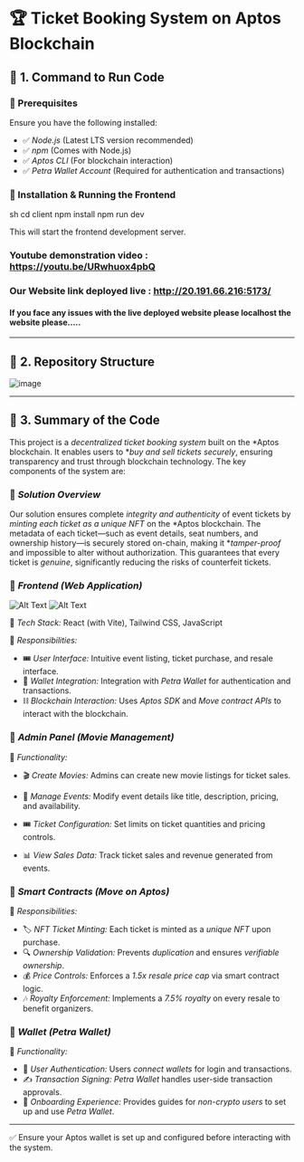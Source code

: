 # 🏆 Ticket Booking System on Aptos Blockchain

## 📌 1. Command to Run Code

### 🔹 Prerequisites
Ensure you have the following installed:
- ✅ *Node.js* (Latest LTS version recommended)
- ✅ *npm* (Comes with Node.js)
- ✅ *Aptos CLI* (For blockchain interaction)
- ✅ *Petra Wallet Account* (Required for authentication and transactions)

### 🚀 Installation & Running the Frontend
sh
cd client
npm install
npm run dev

This will start the frontend development server.

### Youtube demonstration video : https://youtu.be/URwhuox4pbQ
### Our Website link deployed live : http://20.191.66.216:5173/

#### If you face any issues with the live deployed website please localhost the website please.....

---

## 📂 2. Repository Structure
![image](https://github.com/user-attachments/assets/ed4fd6b8-ef48-45c2-b448-05c179127acd)


---

## 📝 3. Summary of the Code
This project is a *decentralized ticket booking system* built on the *Aptos blockchain. It enables users to **buy and sell tickets securely*, ensuring transparency and trust through blockchain technology. The key components of the system are:

### 🔹 *Solution Overview*
Our solution ensures complete *integrity and authenticity* of event tickets by *minting each ticket as a unique NFT* on the *Aptos blockchain. The metadata of each ticket—such as event details, seat numbers, and ownership history—is securely stored on-chain, making it **tamper-proof* and impossible to alter without authorization. This guarantees that every ticket is *genuine*, significantly reducing the risks of counterfeit tickets.

### 🎨 *Frontend (Web Application)*

![Alt Text](https://github.com/RandomYapper/CryptoKnights/blob/main/image_assets/home.jpeg)
![Alt Text](https://github.com/RandomYapper/CryptoKnights/blob/main/image_assets/Dashboard.jpeg)

📌 *Tech Stack:* React (with Vite), Tailwind CSS, JavaScript

🔹 *Responsibilities:*
- 🎟️ *User Interface:* Intuitive event listing, ticket purchase, and resale interface.
- 🔗 *Wallet Integration:* Integration with *Petra Wallet* for authentication and transactions.
- ⛓️ *Blockchain Interaction:* Uses *Aptos SDK* and *Move contract APIs* to interact with the blockchain.


### 🔑 *Admin Panel (Movie Management)*

🔹 *Functionality:*
- 🎬 *Create Movies:* Admins can create new movie listings for ticket sales.

- 📝 *Manage Events:* Modify event details like title, description, pricing, and availability.

- 🎟 *Ticket Configuration:* Set limits on ticket quantities and pricing controls.

- 📊 *View Sales Data:* Track ticket sales and revenue generated from events.

### 🔗 *Smart Contracts (Move on Aptos)*
🔹 *Responsibilities:*
- 🏷 *NFT Ticket Minting:* Each ticket is minted as a *unique NFT* upon purchase.
- 🔍 *Ownership Validation:* Prevents *duplication* and ensures *verifiable ownership*.
- 💰 *Price Controls:* Enforces a *1.5x resale price cap* via smart contract logic.
- 🎶 *Royalty Enforcement:* Implements a *7.5% royalty* on every resale to benefit organizers.

### 🔑 *Wallet (Petra Wallet)*
🔹 *Functionality:*
- 🔐 *User Authentication:* Users *connect wallets* for login and transactions.
- ✍️ *Transaction Signing:* *Petra Wallet* handles user-side transaction approvals.
- 📖 *Onboarding Experience:* Provides guides for *non-crypto users* to set up and use *Petra Wallet*.

---

✅ Ensure your Aptos wallet is set up and configured before interacting with the system.
